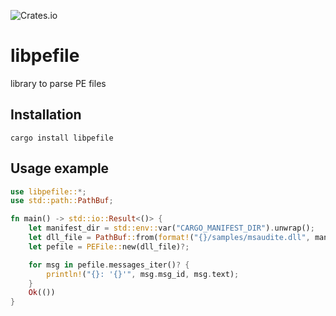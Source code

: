 ![Crates.io](https://img.shields.io/crates/v/libpefile?style=plastic)

# libpefile

library to parse PE files

## Installation

```
cargo install libpefile
```

## Usage example

```rust
use libpefile::*;
use std::path::PathBuf;

fn main() -> std::io::Result<()> {
    let manifest_dir = std::env::var("CARGO_MANIFEST_DIR").unwrap();
    let dll_file = PathBuf::from(format!("{}/samples/msaudite.dll", manifest_dir));
    let pefile = PEFile::new(dll_file)?;

    for msg in pefile.messages_iter()? {
        println!("{}: '{}'", msg.msg_id, msg.text);
    }
    Ok(())
}
```
